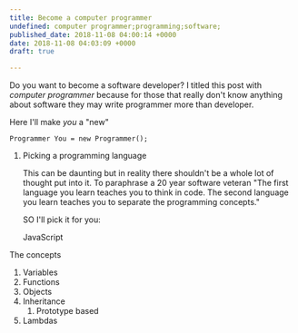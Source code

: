 ```yaml
---
title: Become a computer programmer
undefined: computer programmer;programming;software;
published_date: 2018-11-08 04:00:14 +0000
date: 2018-11-08 04:03:09 +0000
draft: true

---
```

Do you want to become a software developer? I titled this post with _computer programmer_ because for those that really don't know anything about software they may write programmer more than developer. 

Here I'll make _you_ a "new"

    Programmer You = new Programmer();

1. Picking a programming language

   This can be daunting but in reality there shouldn't be a whole lot of thought put into it. To paraphrase a 20 year software veteran  "The first language you learn teaches you to think in code. The second language you learn teaches you to separate the programming concepts."

   SO I'll pick it for you:

    JavaScript

The concepts 

1. Variables
2. Functions
3. Objects
4. Inheritance
   1. Prototype based
5. Lambdas 